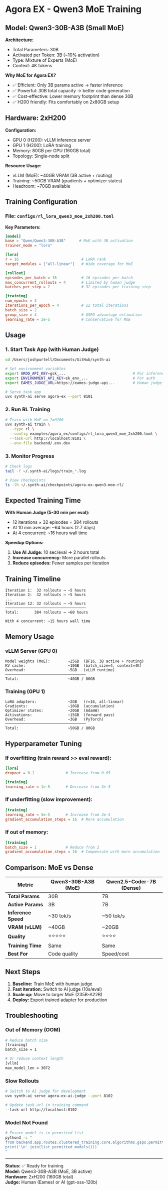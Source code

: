 # Agora EX - Qwen3 MoE Training

## Model: Qwen3-30B-A3B (Small MoE)

**Architecture:**
- Total Parameters: 30B
- Activated per Token: 3B (~10% activation)
- Type: Mixture of Experts (MoE)
- Context: 4K tokens

**Why MoE for Agora EX?**
- ✅ Efficient: Only 3B params active → faster inference
- ✅ Powerful: 30B total capacity → better code generation
- ✅ Cost-effective: Lower memory footprint than dense 30B
- ✅ H200 friendly: Fits comfortably on 2x80GB setup

## Hardware: 2xH200

**Configuration:**
- GPU 0 (H200): vLLM inference server
- GPU 1 (H200): LoRA training
- Memory: 80GB per GPU (160GB total)
- Topology: Single-node split

**Resource Usage:**
- vLLM (MoE): ~40GB VRAM (3B active + routing)
- Training: ~50GB VRAM (gradients + optimizer states)
- Headroom: ~70GB available

## Training Configuration

### File: `configs/rl_lora_qwen3_moe_2xh200.toml`

**Key Parameters:**
```toml
[model]
base = "Qwen/Qwen3-30B-A3B"      # MoE with 3B activation
trainer_mode = "lora"

[lora]
r = 16                            # LoRA rank
target_modules = ["all-linear"]   # Wide coverage for MoE

[rollout]
episodes_per_batch = 16           # 16 episodes per batch
max_concurrent_rollouts = 4       # Limited by human judge
batches_per_step = 2              # 32 episodes per training step

[training]
num_epochs = 3
iterations_per_epoch = 4          # 12 total iterations
batch_size = 2
group_size = 4                    # GSPO advantage estimation
learning_rate = 3e-5              # Conservative for MoE
```

## Usage

### 1. Start Task App (with Human Judge)

```bash
cd /Users/joshpurtell/Documents/GitHub/synth-ai

# Set environment variables
export GROQ_API_KEY=gsk_...                              # For inference
export ENVIRONMENT_API_KEY=sk_env_...                    # For auth
export EAMES_JUDGE_URL=https://eames-judge-api...        # Human judge

# Serve task app
uvx synth-ai serve agora-ex --port 8101
```

### 2. Run RL Training

```bash
# Train with MoE on 2xH200
uvx synth-ai train \
  --type rl \
  --config examples/agora_ex/configs/rl_lora_qwen3_moe_2xh200.toml \
  --task-url http://localhost:8101 \
  --env-file backend/.env.dev
```

### 3. Monitor Progress

```bash
# Check logs
tail -f ~/.synth-ai/logs/train_*.log

# View checkpoints
ls -lh ~/.synth-ai/checkpoints/agora-ex-qwen3-moe-rl/
```

## Expected Training Time

**With Human Judge (5-30 min per eval):**
- 12 iterations × 32 episodes = 384 rollouts
- At 10 min average: ~64 hours (2.7 days)
- At 4 concurrent: ~16 hours wall time

**Speedup Options:**
1. **Use AI Judge:** 10 sec/eval → 2 hours total
2. **Increase concurrency:** More parallel rollouts
3. **Reduce episodes:** Fewer samples per iteration

## Training Timeline

```
Iteration 1:  32 rollouts → ~5 hours
Iteration 2:  32 rollouts → ~5 hours
...
Iteration 12: 32 rollouts → ~5 hours
────────────────────────────────────
Total:       384 rollouts → ~60 hours

With 4 concurrent: ~15 hours wall time
```

## Memory Usage

### vLLM Server (GPU 0)

```
Model weights (MoE):        ~25GB  (BF16, 3B active + routing)
KV cache:                   ~10GB  (batch_size=4, context=4K)
Overhead:                   ~5GB   (vLLM runtime)
────────────────────────────────────
Total:                      ~40GB / 80GB
```

### Training (GPU 1)

```
LoRA adapters:              ~2GB   (r=16, all-linear)
Gradients:                  ~10GB  (accumulation)
Optimizer states:           ~20GB  (AdamW)
Activations:                ~15GB  (forward pass)
Overhead:                   ~3GB   (PyTorch)
────────────────────────────────────
Total:                      ~50GB / 80GB
```

## Hyperparameter Tuning

### If overfitting (train reward >> eval reward):
```toml
[lora]
dropout = 0.1              # Increase from 0.05

[training]
learning_rate = 1e-5       # Decrease from 3e-5
```

### If underfitting (slow improvement):
```toml
[training]
learning_rate = 5e-5       # Increase from 3e-5
gradient_accumulation_steps = 16  # More accumulation
```

### If out of memory:
```toml
[training]
batch_size = 1             # Reduce from 2
gradient_accumulation_steps = 16  # Compensate with more accumulation
```

## Comparison: MoE vs Dense

| Metric | Qwen3-30B-A3B (MoE) | Qwen2.5-Coder-7B (Dense) |
|--------|---------------------|--------------------------|
| **Total Params** | 30B | 7B |
| **Active Params** | 3B | 7B |
| **Inference Speed** | ~30 tok/s | ~50 tok/s |
| **VRAM (vLLM)** | ~40GB | ~20GB |
| **Quality** | ⭐⭐⭐⭐⭐ | ⭐⭐⭐⭐ |
| **Training Time** | Same | Same |
| **Best For** | Code quality | Speed/cost |

## Next Steps

1. **Baseline:** Train MoE with human judge
2. **Fast iteration:** Switch to AI judge (10s/eval)
3. **Scale up:** Move to larger MoE (235B-A22B)
4. **Deploy:** Export trained adapter for production

## Troubleshooting

### Out of Memory (OOM)
```bash
# Reduce batch size
[training]
batch_size = 1

# Or reduce context length
[vllm]
max_model_len = 3072
```

### Slow Rollouts
```bash
# Switch to AI judge for development
uvx synth-ai serve agora-ex-ai-judge --port 8102

# Update task_url in training command
--task-url http://localhost:8102
```

### Model Not Found
```bash
# Ensure model is in permitted list
python3 -c "
from backend.app.routes.clustered_training.core.algorithms.gspo.permitted_models import list_permitted_models
print('\n'.join(list_permitted_models()))
"
```

---

**Status:** ✅ Ready for training  
**Model:** Qwen3-30B-A3B (MoE, 3B active)  
**Hardware:** 2xH200 (160GB total)  
**Judge:** Human (Eames) or AI (gpt-oss-120b)

